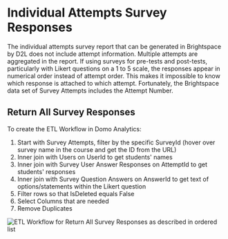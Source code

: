 # Individual Attempts Survey Responses

The individual attempts survey report that can be generated in Brightspace by D2L does not include attempt information. Multiple attempts are aggregated in the report. If using surveys for pre-tests and post-tests, particularly with Likert questions on a 1 to 5 scale, the responses appear in numerical order instead of attempt order. This makes it impossible to know which response is attached to which attempt. Fortunately, the Brightspace data set of Survey Attempts includes the Attempt Number.

## Return All Survey Responses

To create the ETL Workflow in Domo Analytics: 

1. Start with Survey Attempts, filter by the specific SurveyId (hover over survey name in the course and get the ID from the URL)
2. Inner join with Users on UserId to get students' names
3. Inner join with Survey User Answer Responses on AttemptId to get students' responses
4. Inner join with Survey Question Answers on AnswerId to get text of options/statements within the Likert question
5. Filter rows so that IsDeleted equals False
6. Select Columns that are needed
7. Remove Duplicates
  
![ETL Workflow for Return All Survey Responses as described in ordered list](https://jenniferlynnwagner.com/img/etl/domo-etl-survey-responses.png)
